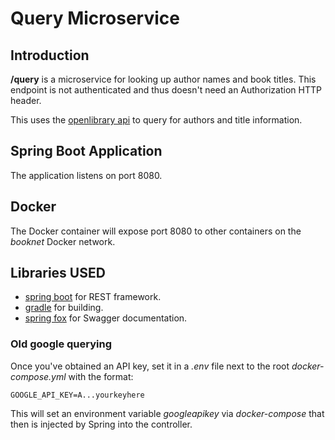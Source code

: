 # Query Microservice

## Introduction

**/query** is a microservice for looking up author names and book titles. This endpoint is  not authenticated and thus doesn't need an Authorization HTTP header.

This uses the [openlibrary api](https://openlibrary.org/developers/api) to query for authors and title information.

## Spring Boot Application
The application listens on port 8080.

## Docker 
The Docker container will expose port 8080 to other containers on the *booknet* Docker network.

## Libraries USED

* [spring boot](https://projects.spring.io/spring-boot/) for REST framework.
* [gradle](https://gradle.org) for building.
* [spring fox](https://springfox.github.io/springfox/docs/current/) for Swagger documentation.

### Old google querying
Once you've obtained an API key, set it in a *.env* file next to the root *docker-compose.yml* with the format:
```
GOOGLE_API_KEY=A...yourkeyhere
```
This will set an environment variable *googleapikey* via *docker-compose* that then is injected by Spring into the controller.
